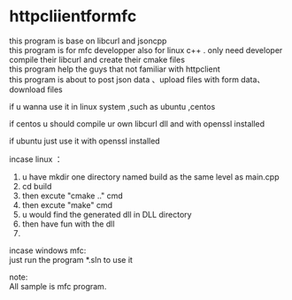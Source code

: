 # httpcliientformfc
this program is base on libcurl and jsoncpp <br>
this program is for mfc developper also for linux c++ . only need developer compile their libcurl and create their cmake files <br>
this program help the guys that  not familiar with httpclient   <br>
this program is about to post json data 、upload files with form data、download files <br>


if u wanna  use it in linux system ,such as ubuntu ,centos <br>

if centos  u should  compile ur own  libcurl  dll   and with  openssl installed<br>

if ubuntu  just use it   with   openssl  installed<br>



incase  linux ：<br>

   1.  u have  mkdir one directory  named  build  as the same level as main.cpp  
   2.  cd  build
   3.  then excute "cmake .." cmd
   4.  then   excute "make" cmd
   5.  u would find the  generated dll in DLL directory  
   6.  then have fun with the dll
   7.  
incase windows mfc:<br>
 just  run the program *.sln to use it  
 
 
 
 
 note:<br>
 All   sample   is  mfc   program.
  
